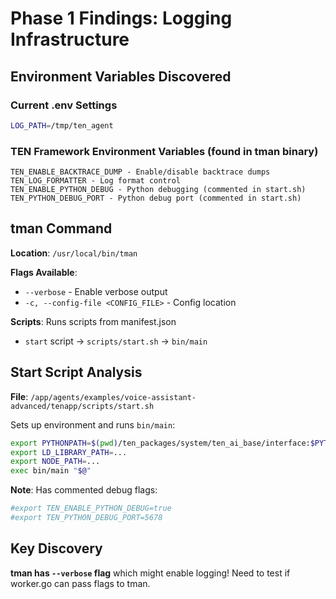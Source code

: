 # Phase 1 Findings: Logging Infrastructure

## Environment Variables Discovered

### Current .env Settings
```bash
LOG_PATH=/tmp/ten_agent
```

### TEN Framework Environment Variables (found in tman binary)
```
TEN_ENABLE_BACKTRACE_DUMP - Enable/disable backtrace dumps
TEN_LOG_FORMATTER - Log format control
TEN_ENABLE_PYTHON_DEBUG - Python debugging (commented in start.sh)
TEN_PYTHON_DEBUG_PORT - Python debug port (commented in start.sh)
```

## tman Command

**Location**: `/usr/local/bin/tman`

**Flags Available**:
- `--verbose` - Enable verbose output
- `-c, --config-file <CONFIG_FILE>` - Config location

**Scripts**: Runs scripts from manifest.json
- `start` script → `scripts/start.sh` → `bin/main`

## Start Script Analysis

**File**: `/app/agents/examples/voice-assistant-advanced/tenapp/scripts/start.sh`

Sets up environment and runs `bin/main`:
```bash
export PYTHONPATH=$(pwd)/ten_packages/system/ten_ai_base/interface:$PYTHONPATH
export LD_LIBRARY_PATH=...
export NODE_PATH=...
exec bin/main "$@"
```

**Note**: Has commented debug flags:
```bash
#export TEN_ENABLE_PYTHON_DEBUG=true
#export TEN_PYTHON_DEBUG_PORT=5678
```

## Key Discovery

**tman has `--verbose` flag** which might enable logging! Need to test if worker.go can pass flags to tman.

